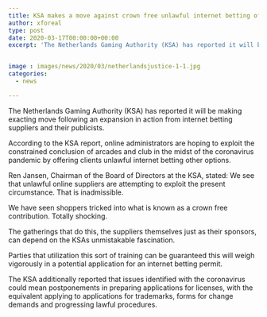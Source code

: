 ```yaml
---
title: KSA makes a move against crown free unlawful internet betting offerings
author: xforeal 
type: post
date: 2020-03-17T00:00:00+00:00
excerpt: 'The Netherlands Gaming Authority (KSA) has reported it will be making exacting move following an expansion in action from internet betting suppliers and their advertisers '


image : images/news/2020/03/netherlandsjustice-1-1.jpg
categories:
  - news

---
```

The Netherlands Gaming Authority (KSA) has reported it will be making exacting move following an expansion in action from internet betting suppliers and their publicists. 

According to the KSA report, online administrators are hoping to exploit the constrained conclusion of arcades and club in the midst of the coronavirus pandemic by offering clients unlawful internet betting other options. 

Ren Jansen, Chairman of the Board of Directors at the KSA, stated: We see that unlawful online suppliers are attempting to exploit the present circumstance. That is inadmissible. 

We have seen shoppers tricked into what is known as a crown free contribution. Totally shocking. 

The gatherings that do this, the suppliers themselves just as their sponsors, can depend on the KSAs unmistakable fascination. 

Parties that utilization this sort of training can be guaranteed this will weigh vigorously in a potential application for an internet betting permit. 

The KSA additionally reported that issues identified with the coronavirus could mean postponements in preparing applications for licenses, with the equivalent applying to applications for trademarks, forms for change demands and progressing lawful procedures.